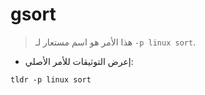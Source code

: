 # gsort

> هذا الأمر هو اسم مستعار لـ `-p linux sort`.

- إعرض التوثيقات للأمر الأصلي:

`tldr -p linux sort`
